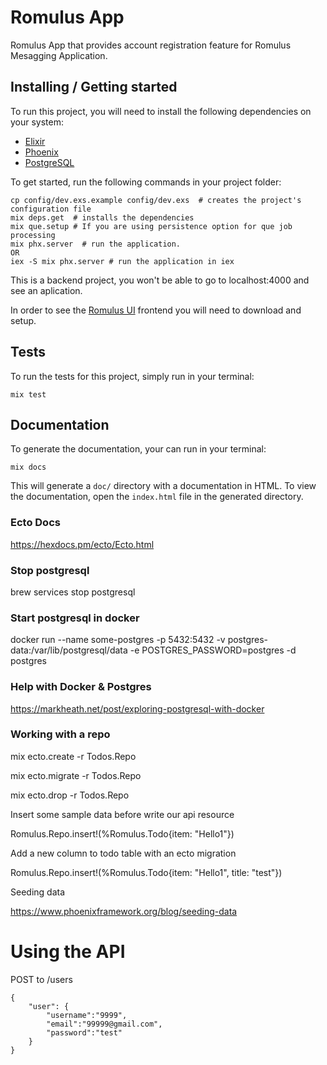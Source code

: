 # Romulus App

Romulus App that provides account registration feature for Romulus Mesagging Application.

## Installing / Getting started

To run this project, you will need to install the following dependencies on your system:

* [Elixir](https://elixir-lang.org/install.html)
* [Phoenix](https://hexdocs.pm/phoenix/installation.html)
* [PostgreSQL](https://www.postgresql.org/download/macosx/)

To get started, run the following commands in your project folder:

```shell
cp config/dev.exs.example config/dev.exs  # creates the project's configuration file
mix deps.get  # installs the dependencies
mix que.setup # If you are using persistence option for que job processing
mix phx.server  # run the application.
OR
iex -S mix phx.server # run the application in iex
```

This is a backend project, you won't be able to go to localhost:4000 and see an aplication. 

In order to see the [Romulus UI](romulus_ui) frontend you will need to download and setup.

## Tests

To run the tests for this project, simply run in your terminal:

```shell
mix test
```

## Documentation

To generate the documentation, your can run in your terminal:

```shell
mix docs
```

This will generate a `doc/` directory with a documentation in HTML. To view the documentation, open the `index.html` file in the generated directory.

### Ecto Docs

https://hexdocs.pm/ecto/Ecto.html

### Stop postgresql

brew services stop postgresql

### Start postgresql in docker

docker run --name some-postgres -p 5432:5432 -v postgres-data:/var/lib/postgresql/data -e POSTGRES_PASSWORD=postgres -d postgres

### Help with Docker & Postgres

https://markheath.net/post/exploring-postgresql-with-docker

### Working with a repo

mix ecto.create -r Todos.Repo

mix ecto.migrate -r Todos.Repo

mix ecto.drop -r Todos.Repo

Insert some sample data before write our api resource

Romulus.Repo.insert!(%Romulus.Todo{item: "Hello1"}) 

Add a new column to todo table with an ecto migration

Romulus.Repo.insert!(%Romulus.Todo{item: "Hello1", title: "test"}) 

Seeding data

https://www.phoenixframework.org/blog/seeding-data


# Using the API

POST to /users

```
{
	"user": {
		"username":"9999",
		"email":"99999@gmail.com",
		"password":"test"
	}
}
```